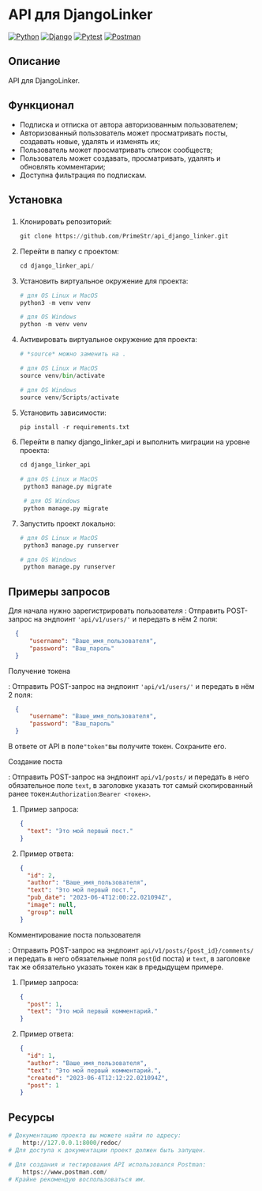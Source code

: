# API для DjangoLinker

[![Python](https://img.shields.io/badge/Python-%203.9-blue?style=flat-square&logo=Python)](https://www.python.org/)
[![Django](https://img.shields.io/badge/Django-%203.2.16-blue?style=flat-square&logo=django)](https://www.djangoproject.com/)
[![Pytest](https://img.shields.io/badge/Pytest-%20-blue?style=flat-square&logo=pytest)](https://docs.pytest.org/en/6.2.x/)
[![Postman](https://img.shields.io/badge/Postman-%20-blue?style=flat-square&logo=postman)](https://www.postman.com/)

## Описание

API для DjangoLinker.

## Функционал

- Подписка и отписка от автора авторизованным пользователем;
- Авторизованный пользователь может просматривать посты, создавать новые, удалять и изменять их;
- Пользователь может просматривать список сообществ;
- Пользователь может создавать, просматривать, удалять и обновлять комментарии;
- Доступна фильтрация по подпискам.

## Установка
###
1. Клонировать репозиторий:

    ```python
    git clone https://github.com/PrimeStr/api_django_linker.git
    ```

2. Перейти в папку с проектом:

    ```python
    cd django_linker_api/
    ```

3. Установить виртуальное окружение для проекта:

    ```python
    # для OS Linux и MacOS
    python3 -m venv venv

    # для OS Windows
    python -m venv venv
    ```

4. Активировать виртуальное окружение для проекта:

    ```python
    # *source* можно заменить на .
   
    # для OS Linux и MacOS
    source venv/bin/activate

    # для OS Windows
    source venv/Scripts/activate
    ```


5. Установить зависимости:

    ```python
    pip install -r requirements.txt
    ```

6. Перейти в папку django_linker_api и выполнить миграции на уровне проекта:

   ```python
   cd django_linker_api
   
   # для OS Linux и MacOS
    python3 manage.py migrate

    # для OS Windows
    python manage.py migrate
   ```


7. Запустить проект локально:

   ```python
   # для OS Linux и MacOS
    python3 manage.py runserver
   
   # для OS Windows
    python manage.py runserver

## Примеры запросов

Для начала нужно зарегистрировать пользователя
: Отправить POST-запрос на эндпоинт `'api/v1/users/'` и передать в нём 2 поля:

```json
  {
      "username": "Ваше_имя_пользователя",
      "password": "Ваш_пароль"
  }
```

Получение токена

: Отправить POST-запрос на эндпоинт `'api/v1/users/'` и передать в нём 2 поля:

```json
  {
      "username": "Ваше_имя_пользователя",
      "password": "Ваш_пароль"
  }
```

В ответе от API в поле`"token"`вы получите токен. Сохраните его.

Создание поста

: Отправить POST-запрос на эндпоинт `api/v1/posts/` и передать в него обязательное поле `text`, в заголовке указать тот самый скопированный ранее токен:`Authorization`:`Bearer <токен>`.

1. Пример запроса:

   ```json
   {
     "text": "Это мой первый пост."
   }
   ```

2. Пример ответа:

   ```json
   {
     "id": 2,
     "author": "Ваше_имя_пользователя",
     "text": "Это мой первый пост.",
     "pub_date": "2023-06-4T12:00:22.021094Z",
     "image": null,
     "group": null
   }
   ```

Комментирование поста пользователя

: Отправить POST-запрос на эндпоинт `api/v1/posts/{post_id}/comments/` и передать в него обязательные поля `post`(id поста) и `text`, в заголовке так же обязательно указать токен как в предыдущем примере.

1. Пример запроса:

   ```json
   {
     "post": 1,
     "text": "Это мой первый комментарий."
   }
   ```

2. Пример ответа:

   ```json
   {
     "id": 1,
     "author": "Ваше_имя_пользователя",
     "text": "Это мой первый комментарий.",
     "created": "2023-06-4T12:12:22.021094Z",
     "post": 1
   }
   ```

## Ресурсы

```python
# Документацию проекта вы можете найти по адресу:
    http://127.0.0.1:8000/redoc/
# Для доступа к документации проект должен быть запущен.
```

```python
# Для создания и тестирования API использовался Postman:
    https://www.postman.com/
# Крайне рекомендую воспользоваться им.
```